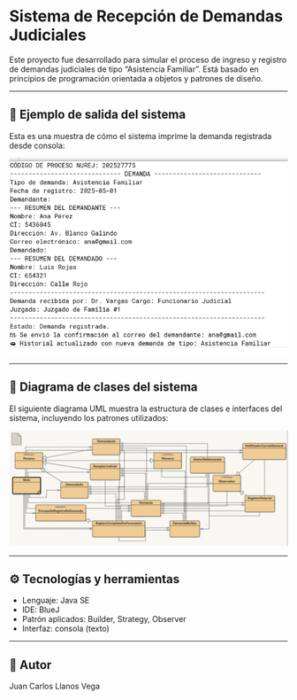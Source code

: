 # Sistema de Recepción de Demandas Judiciales

Este proyecto fue desarrollado para simular el proceso de ingreso y registro de demandas judiciales de tipo “Asistencia Familiar”. Está basado en principios de programación orientada a objetos y patrones de diseño.

---

## 📄 Ejemplo de salida del sistema

Esta es una muestra de cómo el sistema imprime la demanda registrada desde consola:

![Salida del Registro](./RegistroDemanda.PNG)

---

## 🧩 Diagrama de clases del sistema

El siguiente diagrama UML muestra la estructura de clases e interfaces del sistema, incluyendo los patrones utilizados:

![Diagrama UML](./DiagramaRegistroDemanda.PNG)

---

## ⚙️ Tecnologías y herramientas

- Lenguaje: Java SE
- IDE: BlueJ
- Patrón aplicados: Builder, Strategy, Observer
- Interfaz: consola (texto)

---

## 👤 Autor

Juan Carlos Llanos Vega
